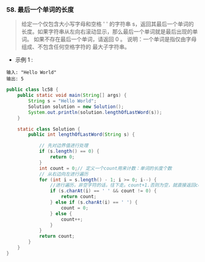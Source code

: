 ### 58. 最后一个单词的长度
> 给定一个仅包含大小写字母和空格 ' ' 的字符串 s，返回其最后一个单词的长度。如果字符串从左向右滚动显示，那么最后一个单词就是最后出现的单词。
如果不存在最后一个单词，请返回 0 。
说明：一个单词是指仅由字母组成、不包含任何空格字符的 最大子字符串。


* 示例 1 :
```
输入: "Hello World"
输出: 5
```

```java
public class lc58 {
    public static void main(String[] args) {
        String s = "Hello World";
        Solution solution = new Solution();
        System.out.println(solution.lengthOfLastWord(s));
    }

    static class Solution {
        public int lengthOfLastWord(String s) {

            // 先对边界值进行处理
            if (s.length() == 0) {
                return 0;
            }
            int count = 0;// 定义一个count用来计数：单词的长度个数
            // 从右边向左进行遍历
            for (int i = s.length() - 1; i >= 0; i--) {
                //进行遍历，非空字符的话，往下走。count+1.否则为空，就直接返回count的数量
                if (s.charAt(i) == ' ' && count != 0) {
                    return count;
                } else if (s.charAt(i) == ' ') {
                    count = 0;
                } else {
                    count++;
                }
            }
            return count;
        }
    }
}

```

